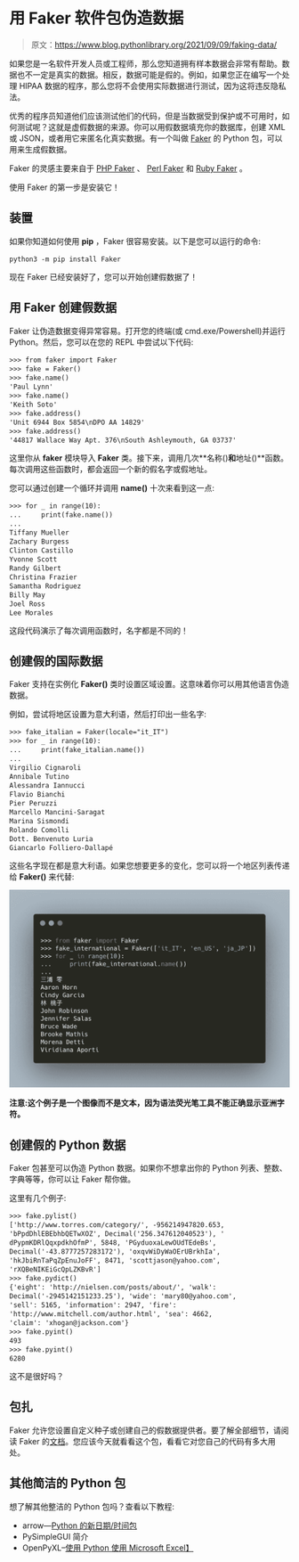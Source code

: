 # 用 Faker 软件包伪造数据

> 原文：<https://www.blog.pythonlibrary.org/2021/09/09/faking-data/>

如果您是一名软件开发人员或工程师，那么您知道拥有样本数据会非常有帮助。数据也不一定是真实的数据。相反，数据可能是假的。例如，如果您正在编写一个处理 HIPAA 数据的程序，那么您将不会使用实际数据进行测试，因为这将违反隐私法。

优秀的程序员知道他们应该测试他们的代码，但是当数据受到保护或不可用时，如何测试呢？这就是虚假数据的来源。你可以用假数据填充你的数据库，创建 XML 或 JSON，或者用它来匿名化真实数据。有一个叫做 [Faker](https://faker.readthedocs.io/en/master/) 的 Python 包，可以用来生成假数据。

Faker 的灵感主要来自于 [PHP Faker](https://github.com/fzaninotto/Faker) 、 [Perl Faker](http://search.cpan.org/~jasonk/Data-Faker-0.07/) 和 [Ruby Faker](https://github.com/stympy/faker) 。

使用 Faker 的第一步是安装它！

## 装置

如果你知道如何使用 **pip** ，Faker 很容易安装。以下是您可以运行的命令:

```
python3 -m pip install Faker
```

现在 Faker 已经安装好了，您可以开始创建假数据了！

## 用 Faker 创建假数据

Faker 让伪造数据变得异常容易。打开您的终端(或 cmd.exe/Powershell)并运行 Python。然后，您可以在您的 REPL 中尝试以下代码:

```
>>> from faker import Faker
>>> fake = Faker()
>>> fake.name()
'Paul Lynn'
>>> fake.name()
'Keith Soto'
>>> fake.address()
'Unit 6944 Box 5854\nDPO AA 14829'
>>> fake.address()
'44817 Wallace Way Apt. 376\nSouth Ashleymouth, GA 03737'
```

这里你从 **faker** 模块导入 **Faker** 类。接下来，调用几次**名称()**和**地址()**函数。每次调用这些函数时，都会返回一个新的假名字或假地址。

您可以通过创建一个循环并调用 **name()** 十次来看到这一点:

```
>>> for _ in range(10):
...     print(fake.name())
... 
Tiffany Mueller
Zachary Burgess
Clinton Castillo
Yvonne Scott
Randy Gilbert
Christina Frazier
Samantha Rodriguez
Billy May
Joel Ross
Lee Morales

```

这段代码演示了每次调用函数时，名字都是不同的！

## 创建假的国际数据

Faker 支持在实例化 **Faker()** 类时设置区域设置。这意味着你可以用其他语言伪造数据。

例如，尝试将地区设置为意大利语，然后打印出一些名字:

```
>>> fake_italian = Faker(locale="it_IT")
>>> for _ in range(10):
...     print(fake_italian.name())
... 
Virgilio Cignaroli
Annibale Tutino
Alessandra Iannucci
Flavio Bianchi
Pier Peruzzi
Marcello Mancini-Saragat
Marina Sismondi
Rolando Comolli
Dott. Benvenuto Luria
Giancarlo Folliero-Dallapé

```

这些名字现在都是意大利语。如果您想要更多的变化，您可以将一个地区列表传递给 **Faker()** 来代替:

![](img/868e04f5cac166a694f5f2fbe12ad269.png)

**注意:这个例子是一个图像而不是文本，因为语法荧光笔工具不能正确显示亚洲字符。**

## 创建假的 Python 数据

Faker 包甚至可以伪造 Python 数据。如果你不想拿出你的 Python 列表、整数、字典等等，你可以让 Faker 帮你做。

这里有几个例子:

```
>>> fake.pylist()
['http://www.torres.com/category/', -956214947820.653, 'bPpdDhlEBEbhbQETwXOZ', Decimal('256.347612040523'), '
dPypmKDRlQqxpdkhOfmP', 5848, 'PGyduoxaLewOUdTEdeBs', Decimal('-43.8777257283172'), 'oxqvWiDyWaOErUBrkhIa', 
'hkJbiRnTaPqZpEnuJoFF', 8471, 'scottjason@yahoo.com', 'rXQBeNIKEiGcQpLZKBvR']
>>> fake.pydict()
{'eight': 'http://nielsen.com/posts/about/', 'walk': Decimal('-2945142151233.25'), 'wide': 'mary80@yahoo.com', 
'sell': 5165, 'information': 2947, 'fire': 'http://www.mitchell.com/author.html', 'sea': 4662, 
'claim': 'xhogan@jackson.com'}
>>> fake.pyint()
493
>>> fake.pyint()
6280
```

这不是很好吗？

## 包扎

Faker 允许您设置自定义种子或创建自己的假数据提供者。要了解全部细节，请阅读 Faker 的[文档](https://faker.readthedocs.io/en/master/)。您应该今天就看看这个包，看看它对您自己的代码有多大用处。

## 其他简洁的 Python 包

想了解其他整洁的 Python 包吗？查看以下教程:

*   arrow—[Python 的新日期/时间包](https://www.blog.pythonlibrary.org/2014/08/05/arrow-a-new-date-time-package-for-python/)
*   PySimpleGUI 简介
*   OpenPyXL–[使用 Python 使用 Microsoft Excel】](https://www.blog.pythonlibrary.org/2020/11/03/openpyxl-working-with-microsoft-excel-using-python/)